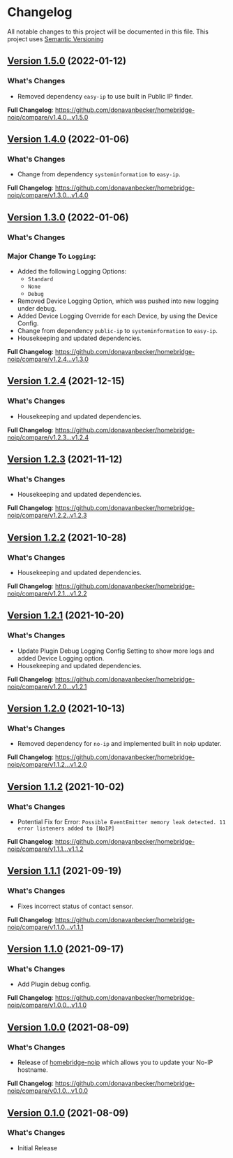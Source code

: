 # Changelog

All notable changes to this project will be documented in this file. This project uses [Semantic Versioning](https://semver.org/)

## [Version 1.5.0](https://github.com/donavanbecker/homebridge-noip/releases/tag/v1.5.0) (2022-01-12)

### What's Changes
* Removed dependency `easy-ip` to use built in Public IP finder.

**Full Changelog**: https://github.com/donavanbecker/homebridge-noip/compare/v1.4.0...v1.5.0

## [Version 1.4.0](https://github.com/donavanbecker/homebridge-noip/releases/tag/v1.4.0) (2022-01-06)

### What's Changes
* Change from dependency `systeminformation` to `easy-ip`.

**Full Changelog**: https://github.com/donavanbecker/homebridge-noip/compare/v1.3.0...v1.4.0

## [Version 1.3.0](https://github.com/donavanbecker/homebridge-noip/releases/tag/v1.3.0) (2022-01-06)

### What's Changes
### Major Change To `Logging`:
* Added the following Logging Options:
    * `Standard`
    * `None`
    * `Debug`
* Removed Device Logging Option, which was pushed into new logging under debug.
* Added Device Logging Override for each Device, by using the Device Config.
* Change from dependency `public-ip` to `systeminformation` to `easy-ip`.
* Housekeeping and updated dependencies.

**Full Changelog**: https://github.com/donavanbecker/homebridge-noip/compare/v1.2.4...v1.3.0

## [Version 1.2.4](https://github.com/donavanbecker/homebridge-noip/releases/tag/v1.2.4) (2021-12-15)

### What's Changes
* Housekeeping and updated dependencies.

**Full Changelog**: https://github.com/donavanbecker/homebridge-noip/compare/v1.2.3...v1.2.4

## [Version 1.2.3](https://github.com/donavanbecker/homebridge-noip/compare/v1.2.2...v1.2.3) (2021-11-12)

### What's Changes
* Housekeeping and updated dependencies.

**Full Changelog**: https://github.com/donavanbecker/homebridge-noip/compare/v1.2.2..v1.2.3

## [Version 1.2.2](https://github.com/donavanbecker/homebridge-noip/compare/v1.2.1...v1.2.2) (2021-10-28)

### What's Changes
* Housekeeping and updated dependencies.

**Full Changelog**: https://github.com/donavanbecker/homebridge-noip/compare/v1.2.1...v1.2.2

## [Version 1.2.1](https://github.com/donavanbecker/homebridge-noip/compare/v1.2.0...v1.2.1) (2021-10-20)

### What's Changes
* Update Plugin Debug Logging Config Setting to show more logs and added Device Logging option.
* Housekeeping and updated dependencies.

**Full Changelog**: https://github.com/donavanbecker/homebridge-noip/compare/v1.2.0...v1.2.1

## [Version 1.2.0](https://github.com/donavanbecker/homebridge-noip/compare/v1.1.2...v1.2.0) (2021-10-13)

### What's Changes
* Removed dependency for `no-ip` and implemented built in noip updater.

**Full Changelog**: https://github.com/donavanbecker/homebridge-noip/compare/v1.1.2...v1.2.0

## [Version 1.1.2](https://github.com/donavanbecker/homebridge-noip/compare/v1.1.1...v1.1.2) (2021-10-02)

### What's Changes
* Potential Fix for Error: ```Possible EventEmitter memory leak detected. 11 error listeners added to [NoIP]```

**Full Changelog**: https://github.com/donavanbecker/homebridge-noip/compare/v1.1.1...v1.1.2

## [Version 1.1.1](https://github.com/donavanbecker/homebridge-noip/compare/v1.1.0...v1.1.1) (2021-09-19)

### What's Changes
* Fixes incorrect status of contact sensor.

**Full Changelog**: https://github.com/donavanbecker/homebridge-noip/compare/v1.1.0...v1.1.1

## [Version 1.1.0](https://github.com/donavanbecker/homebridge-noip/compare/v1.0.0...v1.0.1) (2021-09-17)

### What's Changes
* Add Plugin debug config.

**Full Changelog**: https://github.com/donavanbecker/homebridge-noip/compare/v1.0.0...v1.1.0

## [Version 1.0.0](https://github.com/donavanbecker/homebridge-noip/compare/v0.1.0...v1.0.0) (2021-08-09)

### What's Changes
* Release of [homebridge-noip](https://github.com/donavanbecker/homebridge-noip) which allows you to update your No-IP hostname.

**Full Changelog**: https://github.com/donavanbecker/homebridge-noip/compare/v0.1.0...v1.0.0

## [Version 0.1.0](https://github.com/donavanbecker/homebridge-noip/releases/tag/v0.1.0) (2021-08-09)

### What's Changes
* Initial Release
